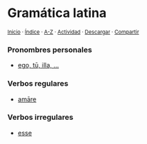 # Gramática latina
<sup>[Inicio](../index.md) · [Índice](../indices/gramaticas.md) · [A-Z](../indices/alfabetico.md) · [Actividad](../indices/actividad.md) · <a href="../indices/gramatica-latina.html" download="jucardus-gramatica-latina.html">Descargar</a> · [Compartir](https://x.com/intent/tweet?text=Gram%C3%A1tica%20latina%20en%20Jucardus.%0A%E2%86%92%20https%3A%2F%2Fjucardus.github.io%2Findices%2Fgramatica-latina.md%0A%0A%23grmtc_jucardus%20%23indcs_jucardus%0A%40jucardus)</sup>

### Pronombres personales

* [ego, tū, illa, ...](../contenido/p/r/o/pronombres-personales-latinos.md)

### Verbos regulares

* [amāre](../contenido/a/m/a/amare.md)

### Verbos irregulares

* [esse](../contenido/e/s/s/esse.md)
